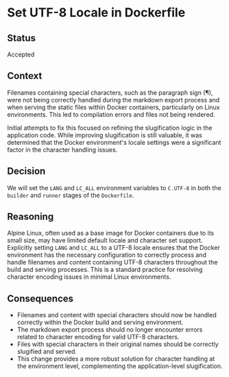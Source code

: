 # Set UTF-8 Locale in Dockerfile

## Status

Accepted

## Context

Filenames containing special characters, such as the paragraph sign (¶), were not being correctly handled during the markdown export process and when serving the static files within Docker containers, particularly on Linux environments. This led to compilation errors and files not being rendered.

Initial attempts to fix this focused on refining the slugification logic in the application code. While improving slugification is still valuable, it was determined that the Docker environment's locale settings were a significant factor in the character handling issues.

## Decision

We will set the `LANG` and `LC_ALL` environment variables to `C.UTF-8` in both the `builder` and `runner` stages of the `Dockerfile`.

## Reasoning

Alpine Linux, often used as a base image for Docker containers due to its small size, may have limited default locale and character set support. Explicitly setting `LANG` and `LC_ALL` to a UTF-8 locale ensures that the Docker environment has the necessary configuration to correctly process and handle filenames and content containing UTF-8 characters throughout the build and serving processes. This is a standard practice for resolving character encoding issues in minimal Linux environments.

## Consequences

- Filenames and content with special characters should now be handled correctly within the Docker build and serving environment.
- The markdown export process should no longer encounter errors related to character encoding for valid UTF-8 characters.
- Files with special characters in their original names should be correctly slugified and served.
- This change provides a more robust solution for character handling at the environment level, complementing the application-level slugification.

